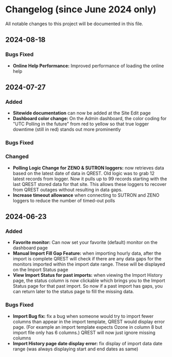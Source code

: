 # Changelog (since June 2024 only)

All notable changes to this project will be documented in this file.

## 2024-08-18

### Bugs Fixed
- **Online Help Performance:** Improved performance of loading the online help


## 2024-07-27

### Added

- **Sitewide documentation** can now be added at the Site Edit page
- **Dashboard color change:** On the Admin dashboard, the color coding for "UTC Polling in the future" from red to yellow so that true logger downtime (still in red) stands out more prominently

### Bugs Fixed

### Changed

- **Polling Logic Change for ZENO & SUTRON loggers:** now retrieves data based on the latest date of data in QREST. Old logic was to grab 12 latest records from logger. Now it pulls up to 99 records starting with the last QREST stored data for that site. This allows these loggers to recover from QREST outages without resulting in data gaps. 
- **Increase timeout allowance** when connecting to SUTRON and ZENO loggers to reduce the number of timed-out polls

## 2024-06-23

### Added

- **Favorite monitor:** Can now set your favorite (default) monitor on the dashboard page
- **Manual Import Fill Gap Feature:** when importing hourly data, after the import is complete QREST will check if there are any data gaps for the monitors imported within the import date range. These will be displayed on the Import Status page
- **View Import Status for past imports:** when viewing the Import History page, the status column is now clickable which brings you to the Import Status page for that past import. So now if a past import has gaps, you can return later to the status page to fill the missing data.

### Bugs Fixed

- **Import Bug fix:** fix a bug when someone would try to import fewer columns than appear in the import template, QREST would display error page. (For example an import template expects Ozone in column 8 but import file only has 6 columns.) QREST will now just ignore missing columns
- **Import History page date display error:** fix display of import data date range (was always displaying start and end dates as same) 

